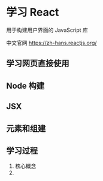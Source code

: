 # 学习 React

用于构建用户界面的 JavaScript 库

中文官网
https://zh-hans.reactjs.org/

## 学习网页直接使用

## Node 构建

## JSX

## 元素和组建

## 学习过程

1. 核心概念
2. 
